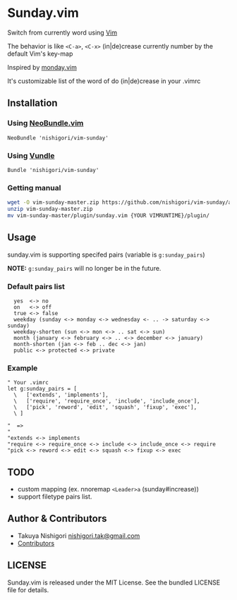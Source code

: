 Sunday.vim
==========

Switch from currently word using [Vim](http://vim.org/)

The behavior is like `<C-a>`, `<C-x>` (in|de)crease currently number by the default Vim's key-map

Inspired by [monday.vim](http://www.vim.org/scripts/script.php?script_id=1046)

It's customizable list of the word of do (in|de)crease in your .vimrc


Installation
------------

### Using [NeoBundle.vim](https://github.com/Shougo/neobundle.vim)

```viml
NeoBundle 'nishigori/vim-sunday'
```

### Using [Vundle](https://github.com/gmarik/vundle)

```viml
Bundle 'nishigori/vim-sunday'
```

### Getting manual

```sh
wget -O vim-sunday-master.zip https://github.com/nishigori/vim-sunday/archive/master.zip
unzip vim-sunday-master.zip
mv vim-sunday-master/plugin/sunday.vim {YOUR VIMRUNTIME}/plugin/
```


Usage
-----

sunday.vim is supporting specifed pairs (variable is `g:sunday_pairs`)

**NOTE:** `g:sunday_pairs` will no longer be in the future.

### Default pairs list

```
  yes  <-> no
  on   <-> off
  true <-> false
  weekday (sunday <-> monday <-> wednesday <- .. -> saturday <-> sunday)
  weekday-shorten (sun <-> mon <-> .. sat <-> sun)
  month (january <-> february <-> .. <-> december <-> january)
  month-shorten (jan <-> feb .. dec <-> jan)
  public <-> protected <-> private
```

### Example

```viml
" Your .vimrc
let g:sunday_pairs = [
  \   ['extends', 'implements'],
  \   ['require', 'require_once', 'include', 'include_once'],
  \   ['pick', 'reword', 'edit', 'squash', 'fixup', 'exec'],
  \ ]

"  =>
"
"extends <-> implements
"require <-> require_once <-> include <-> include_once <-> require
"pick <-> reword <-> edit <-> squash <-> fixup <-> exec
```


TODO
----

* custom mapping (ex. nnoremap `<Leader>a` (sunday#increase))
* support filetype pairs list.


Author & Contributors
---------------------

* Takuya Nishigori <nishigori.tak@gmail.com>
* [Contributors](https://github.com/nishigori/vim-sunday/graphs/contributors)


LICENSE
-------

Sunday.vim is released under the MIT License. See the bundled LICENSE file for details.
